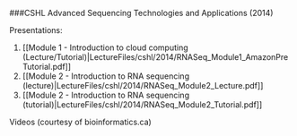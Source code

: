 ###CSHL Advanced Sequencing Technologies and Applications (2014)

Presentations:
1. [[Module 1 - Introduction to cloud computing (Lecture/Tutorial)|LectureFiles/cshl/2014/RNASeq_Module1_AmazonPreTutorial.pdf]]
2. [[Module 2 - Introduction to RNA sequencing (lecture)|LectureFiles/cshl/2014/RNASeq_Module2_Lecture.pdf]]
3. [[Module 2 - Introduction to RNA sequencing (tutorial)|LectureFiles/cshl/2014/RNASeq_Module2_Tutorial.pdf]]


Videos (courtesy of bioinformatics.ca)